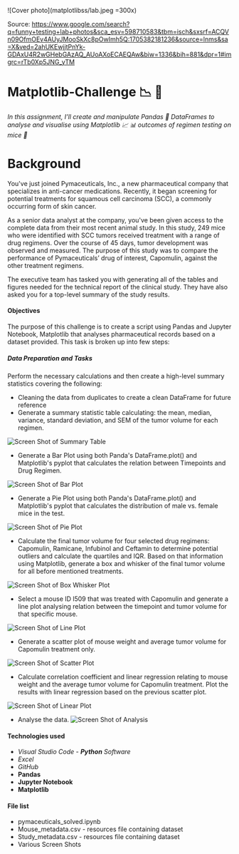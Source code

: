 ![Cover photo](matplotlibss/lab.jpeg =300x)

Source: https://www.google.com/search?q=funny+testing+lab+photos&sca_esv=598710583&tbm=isch&sxsrf=ACQVn09OfmOEv4AUyJMooSkXc8pOwImh5Q:1705382181236&source=lnms&sa=X&ved=2ahUKEwjjtPnYk-GDAxU4R2wGHebGAzAQ_AUoAXoECAEQAw&biw=1336&bih=881&dpr=1#imgrc=rTb0Xp5JNG_yTM

# Matplotlib-Challenge :chart_with_downwards_trend: :test_tube:
*In this assignment, I’ll create and manipulate Pandas :panda_face: DataFrames to analyse and visualise using Matplotlib 	:chart_with_upwards_trend: :bar_chart: outcomes of regimen testing on mice :mouse2:*
# Background
You've just joined Pymaceuticals, Inc., a new pharmaceutical company that specializes in anti-cancer medications. Recently, it began screening for potential treatments for squamous cell carcinoma (SCC), a commonly occurring form of skin cancer.

As a senior data analyst at the company, you've been given access to the complete data from their most recent animal study. In this study, 249 mice who were identified with SCC tumors received treatment with a range of drug regimens. Over the course of 45 days, tumor development was observed and measured. The purpose of this study was to compare the performance of Pymaceuticals’ drug of interest, Capomulin, against the other treatment regimens.

The executive team has tasked you with generating all of the tables and figures needed for the technical report of the clinical study. They have also asked you for a top-level summary of the study results.
#### Objectives
The purpose of this challenge is to create a script using Pandas and Jupyter Notebook, Matplotlib that analyses pharmaceutical records based on a dataset provided. This task is broken up into few steps:


##### Data Preparation and  Tasks
Perform the necessary calculations and then create a high-level summary statistics covering the following:

* Cleaning the data from duplicates to create a clean DataFrame for future reference
* Generate a summary statistic table calculating: the mean, median, variance, standard deviation, and SEM of the tumor volume for each regimen.

![Screen Shot of Summary Table](matplotlibss/summarytable.png)

* Generate a Bar Plot using both Panda's DataFrame.plot() and Matplotlib's pyplot that calculates the relation between Timepoints and Drug Regimen.

![Screen Shot of Bar Plot](matplotlibss/bargraph.png)

* Generate a Pie Plot using both Panda's DataFrame.plot() and Matplotlib's pyplot that calculates the distribution of male vs. female mice in the test.

![Screen Shot of Pie Plot](matplotlibss/piesex.png)

* Calculate the final tumor volume for four selected drug regimens: Capomulin, Ramicane, Infubinol and Ceftamin to determine potential outliers and calculate the quartiles and IQR.
Based on that information using Matplotlib, generate a box and whisker of the final tumor volume for all before mentioned treatments. 

![Screen Shot of Box Whisker Plot](matplotlibss/boxwhisker.png)

* Select a mouse ID l509 that was treated with Capomulin and generate a line plot analysing relation between the timepoint and tumor volume for that specific mouse.

![Screen Shot of Line Plot](matplotlibss/lineplot.png)

* Generate a scatter plot of mouse weight and average tumor volume for Capomulin treatment only.

![Screen Shot of Scatter Plot](matplotlibss/scatter.png)

* Calculate correlation coefficient and linear regression relating to mouse weight and the average tumor volume for Capomulin treatment. Plot the results with linear regression based on the previous scatter plot.

![Screen Shot of Linear Plot](matplotlibss/linear.png)

* Analyse the data.
![Screen Shot of Analysis](matplotlibss/analysis.png)


#### Technologies used
* *Visual Studio Code - **Python** Software*
* *Excel* 
* *GitHub* 
* **Pandas**
* **Jupyter Notebook**
* **Matplotlib**

#### File list
* pymaceuticals_solved.ipynb
* Mouse_metadata.csv - resources file containing dataset
* Study_metadata.csv - resources file containing dataset
* Various Screen Shots
